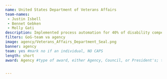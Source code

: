 ```yaml
---
name: United States Department of Veterans Affairs
team-names:
 - Justin Isbell
 - Bennet Gebken
 - Molly Gati
description: Implemented process automation for 40% of disability compensation claims. Their work improved stakeholder relationships and reduced the amount of time and resources needed to process claims.
filters: GoG-team va agency
image: agency/Veterans_Affairs_Department_Seal.png
banner: agency
team: yes #mark no if an individual, NO CAPS
length: short
award: Agency #type of award, either Agency, Council, or President's; this is case sensitive so make sure to match the options listed exactly. This section generates the format of the card


---
```

